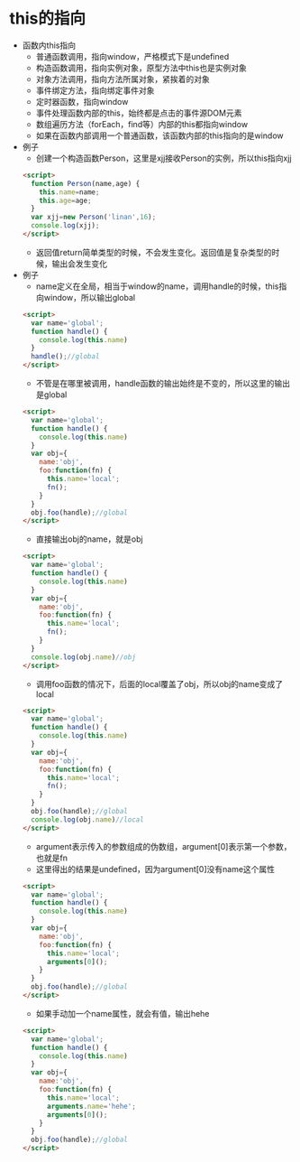 # this的指向

- 函数内this指向
  + 普通函数调用，指向window，严格模式下是undefined
  + 构造函数调用，指向实例对象，原型方法中this也是实例对象
  + 对象方法调用，指向方法所属对象，紧挨着的对象
  + 事件绑定方法，指向绑定事件对象
  + 定时器函数，指向window
  + 事件处理函数内部的this，始终都是点击的事件源DOM元素
  + 数组遍历方法（forEach，find等）内部的this都指向window
  + 如果在函数内部调用一个普通函数，该函数内部的this指向的是window
- 例子
  + 创建一个构造函数Person，这里是xjj接收Person的实例，所以this指向xjj
  ```html
  <script>
    function Person(name,age) {
      this.name=name;
      this.age=age;
    }
    var xjj=new Person('linan',16);
    console.log(xjj);
  </script>
  ```
  + 返回值return简单类型的时候，不会发生变化。返回值是复杂类型的时候，输出会发生变化
- 例子
  + name定义在全局，相当于window的name，调用handle的时候，this指向window，所以输出global
  ```html
  <script>
    var name='global';
    function handle() {
      console.log(this.name)
    }
    handle();//global
  </script>
  ```
  + 不管是在哪里被调用，handle函数的输出始终是不变的，所以这里的输出是global
  ```html
  <script>
    var name='global';
    function handle() {
      console.log(this.name)
    }
    var obj={
      name:'obj',
      foo:function(fn) {
        this.name='local';
        fn();
      }
    }
    obj.foo(handle);//global
  </script>
  ```
  + 直接输出obj的name，就是obj
  ```html
  <script>
    var name='global';
    function handle() {
      console.log(this.name)
    }
    var obj={
      name:'obj',
      foo:function(fn) {
        this.name='local';
        fn();
      }
    }
    console.log(obj.name)//obj
  </script>
  ```
  + 调用foo函数的情况下，后面的local覆盖了obj，所以obj的name变成了local
  ```html
  <script>
    var name='global';
    function handle() {
      console.log(this.name)
    }
    var obj={
      name:'obj',
      foo:function(fn) {
        this.name='local';
        fn();
      }
    }
    obj.foo(handle);//global
    console.log(obj.name)//local
  </script>
  ```
  + argument表示传入的参数组成的伪数组，argument[0]表示第一个参数，也就是fn
  + 这里得出的结果是undefined，因为argument[0]没有name这个属性
  ```html
  <script>
    var name='global';
    function handle() {
      console.log(this.name)
    }
    var obj={
      name:'obj',
      foo:function(fn) {
        this.name='local';
        arguments[0]();
      }
    }
    obj.foo(handle);//global
  </script>
  ```
  + 如果手动加一个name属性，就会有值，输出hehe
  ```html
  <script>
    var name='global';
    function handle() {
      console.log(this.name)
    }
    var obj={
      name:'obj',
      foo:function(fn) {
        this.name='local';
        arguments.name='hehe';
        arguments[0]();
      }
    }
    obj.foo(handle);//global
  </script>
  ```
